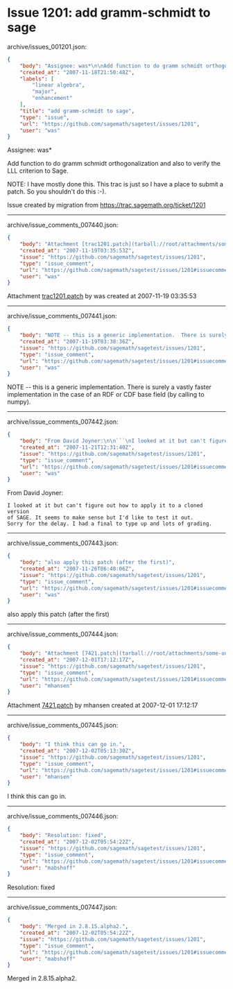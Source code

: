 # Issue 1201: add gramm-schmidt to sage

archive/issues_001201.json:
```json
{
    "body": "Assignee: was*\n\nAdd function to do gramm schmidt orthogonalization and also to verify the LLL criterion to Sage.\n\nNOTE: I have mostly done this.  This trac is just so I have a place to submit a patch.  So you shouldn't do this :-).\n\n\nIssue created by migration from https://trac.sagemath.org/ticket/1201\n\n",
    "created_at": "2007-11-18T21:50:48Z",
    "labels": [
        "linear algebra",
        "major",
        "enhancement"
    ],
    "title": "add gramm-schmidt to sage",
    "type": "issue",
    "url": "https://github.com/sagemath/sagetest/issues/1201",
    "user": "was"
}
```
Assignee: was*

Add function to do gramm schmidt orthogonalization and also to verify the LLL criterion to Sage.

NOTE: I have mostly done this.  This trac is just so I have a place to submit a patch.  So you shouldn't do this :-).


Issue created by migration from https://trac.sagemath.org/ticket/1201





---

archive/issue_comments_007440.json:
```json
{
    "body": "Attachment [trac1201.patch](tarball://root/attachments/some-uuid/ticket1201/trac1201.patch) by was created at 2007-11-19 03:35:53",
    "created_at": "2007-11-19T03:35:53Z",
    "issue": "https://github.com/sagemath/sagetest/issues/1201",
    "type": "issue_comment",
    "url": "https://github.com/sagemath/sagetest/issues/1201#issuecomment-7440",
    "user": "was"
}
```

Attachment [trac1201.patch](tarball://root/attachments/some-uuid/ticket1201/trac1201.patch) by was created at 2007-11-19 03:35:53



---

archive/issue_comments_007441.json:
```json
{
    "body": "NOTE -- this is a generic implementation.  There is surely a vastly faster implementation in the case of an RDF or CDF base field (by calling to numpy).",
    "created_at": "2007-11-19T03:38:36Z",
    "issue": "https://github.com/sagemath/sagetest/issues/1201",
    "type": "issue_comment",
    "url": "https://github.com/sagemath/sagetest/issues/1201#issuecomment-7441",
    "user": "was"
}
```

NOTE -- this is a generic implementation.  There is surely a vastly faster implementation in the case of an RDF or CDF base field (by calling to numpy).



---

archive/issue_comments_007442.json:
```json
{
    "body": "From David Joyner:\n\n```\nI looked at it but can't figure out how to apply it to a cloned version\nof SAGE. It seems to make sense but I'd like to test it out.\nSorry for the delay. I had a final to type up and lots of grading.\n```\n",
    "created_at": "2007-11-21T12:31:40Z",
    "issue": "https://github.com/sagemath/sagetest/issues/1201",
    "type": "issue_comment",
    "url": "https://github.com/sagemath/sagetest/issues/1201#issuecomment-7442",
    "user": "was"
}
```

From David Joyner:

```
I looked at it but can't figure out how to apply it to a cloned version
of SAGE. It seems to make sense but I'd like to test it out.
Sorry for the delay. I had a final to type up and lots of grading.
```




---

archive/issue_comments_007443.json:
```json
{
    "body": "also apply this patch (after the first)",
    "created_at": "2007-11-26T06:40:06Z",
    "issue": "https://github.com/sagemath/sagetest/issues/1201",
    "type": "issue_comment",
    "url": "https://github.com/sagemath/sagetest/issues/1201#issuecomment-7443",
    "user": "was"
}
```

also apply this patch (after the first)



---

archive/issue_comments_007444.json:
```json
{
    "body": "Attachment [7421.patch](tarball://root/attachments/some-uuid/ticket1201/7421.patch) by mhansen created at 2007-12-01 17:12:17",
    "created_at": "2007-12-01T17:12:17Z",
    "issue": "https://github.com/sagemath/sagetest/issues/1201",
    "type": "issue_comment",
    "url": "https://github.com/sagemath/sagetest/issues/1201#issuecomment-7444",
    "user": "mhansen"
}
```

Attachment [7421.patch](tarball://root/attachments/some-uuid/ticket1201/7421.patch) by mhansen created at 2007-12-01 17:12:17



---

archive/issue_comments_007445.json:
```json
{
    "body": "I think this can go in.",
    "created_at": "2007-12-02T05:13:30Z",
    "issue": "https://github.com/sagemath/sagetest/issues/1201",
    "type": "issue_comment",
    "url": "https://github.com/sagemath/sagetest/issues/1201#issuecomment-7445",
    "user": "mhansen"
}
```

I think this can go in.



---

archive/issue_comments_007446.json:
```json
{
    "body": "Resolution: fixed",
    "created_at": "2007-12-02T05:54:22Z",
    "issue": "https://github.com/sagemath/sagetest/issues/1201",
    "type": "issue_comment",
    "url": "https://github.com/sagemath/sagetest/issues/1201#issuecomment-7446",
    "user": "mabshoff"
}
```

Resolution: fixed



---

archive/issue_comments_007447.json:
```json
{
    "body": "Merged in 2.8.15.alpha2.",
    "created_at": "2007-12-02T05:54:22Z",
    "issue": "https://github.com/sagemath/sagetest/issues/1201",
    "type": "issue_comment",
    "url": "https://github.com/sagemath/sagetest/issues/1201#issuecomment-7447",
    "user": "mabshoff"
}
```

Merged in 2.8.15.alpha2.
